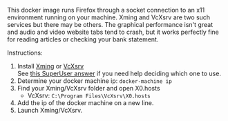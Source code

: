 This docker image runs Firefox through a socket connection to an x11 environment running on your machine. Xming and VcXsrv are two such services but there may be others. The graphical performance isn't great and audio and video website tabs tend to crash, but it works perfectly fine for reading articles or checking your bank statement.

Instructions:

1. Install [Xming](https://www.google.com/url?sa=t&rct=j&q=&esrc=s&source=web&cd=1&cad=rja&uact=8&ved=2ahUKEwjT2q2u_ZreAhX8FzQIHRqiAO8QFjAAegQIARAB&url=https%3A%2F%2Fsourceforge.net%2Fprojects%2Fxming%2F&usg=AOvVaw2r18vOyEGzisW0WiHH4ksg) or [VcXsrv](https://sourceforge.net/projects/vcxsrv/)  
   See [this SuperUser answer](https://superuser.com/a/1311934) if you need help deciding which one to use.
2. Determine your docker machine ip: `docker-machine ip`
3. Find your Xming/VcXsrv folder and open X0.hosts
   * VcXsrv: `C:\Program Files\VcXsrv\X0.hosts`
4. Add the ip of the docker machine on a new line.
5. Launch Xming/VcXsrv.